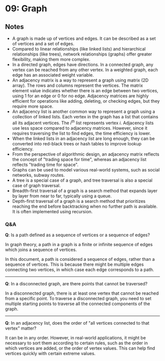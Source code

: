 # 09: Graph
## Notes
- A graph is made up of vertices and edges. It can be described as a set of vertices and a set of edges.
- Compared to linear relationships (like linked lists) and hierarchical relationships (like trees), network relationships (graphs) offer greater flexibility, making them more complex.
- In a directed graph, edges have directions. In a connected graph, any vertex can be reached from any other vertex. In a weighted graph, each edge has an associated weight variable.
- An adjacency matrix is a way to represent a graph using matrix (2D array). The rows and columns represent the vertices. The matrix element value indicates whether there is an edge between two vertices, using $1$ for an edge or $0$ for no edge. Adjacency matrices are highly efficient for operations like adding, deleting, or checking edges, but they require more space.
- An adjacency list is another common way to represent a graph using a collection of linked lists. Each vertex in the graph has a list that contains all its adjacent vertices. The $i^{th}$ list represents vertex $i$. Adjacency lists use less space compared to adjacency matrices. However, since it requires traversing the list to find edges, the time efficiency is lower.
- When the linked lists in an adjacency list are long enough, they can be converted into red-black trees or hash tables to improve lookup efficiency.
- From the perspective of algorithmic design, an adjacency matrix reflects the concept of "trading space for time", whereas an adjacency list reflects "trading time for space".
- Graphs can be used to model various real-world systems, such as social networks, subway routes.
- A tree is a special case of a graph, and tree traversal is also a special case of graph traversal.
- Breadth-first traversal of a graph is a search method that expands layer by layer from near to far, typically using a queue.
- Depth-first traversal of a graph is a search method that prioritizes reaching the end before backtracking when no further path is available. It is often implemented using recursion.

### Q&A
**Q**: Is a path defined as a sequence of vertices or a sequence of edges?

In graph theory, a path in a graph is a finite or infinite sequence of edges which joins a sequence of vertices.

In this document, a path is considered a sequence of edges, rather than a sequence of vertices. This is because there might be multiple edges connecting two vertices, in which case each edge corresponds to a path.

---

**Q**: In a disconnected graph, are there points that cannot be traversed?

In a disconnected graph, there is at least one vertex that cannot be reached from a specific point. To traverse a disconnected graph, you need to set multiple starting points to traverse all the connected components of the graph.

---

**Q**: In an adjacency list, does the order of "all vertices connected to that vertex" matter?

It can be in any order. However, in real-world applications, it might be necessary to sort them according to certain rules, such as the order in which vertices are added, or the order of vertex values. This can help find vertices quickly with certain extreme values.